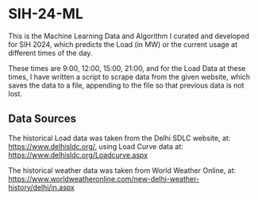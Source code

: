 # SIH-24-ML
This is the Machine Learning Data and Algorithm I curated and developed for SIH 2024, which predicts the Load (in MW) or the current usage at different times of the day.

These times are 9:00, 12:00, 15:00, 21:00, and for the Load Data at these times, I have written a script to scrape data from the given website, which saves the data to a file, appending to the file so that previous data is not lost.

## Data Sources
The historical Load data was taken from the Delhi SDLC website, at: https://www.delhisldc.org/, using Load Curve data at: https://www.delhisldc.org/Loadcurve.aspx

The historical weather data was taken from World Weather Online, at: https://www.worldweatheronline.com/new-delhi-weather-history/delhi/in.aspx
